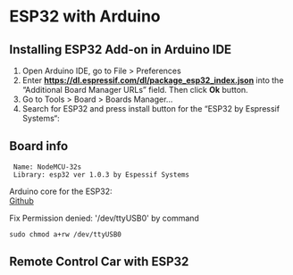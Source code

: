 # ESP32 with Arduino

## Installing ESP32 Add-on in Arduino IDE

1. Open Arduino IDE, go to File > Preferences
2. Enter **https://dl.espressif.com/dl/package_esp32_index.json** into the “Additional Board Manager URLs” field. Then click **Ok** button.
3. Go to Tools > Board > Boards Manager…
4. Search for ESP32 and press install button for the “ESP32 by Espressif Systems“:

## Board info

```
 Name: NodeMCU-32s
 Library: esp32 ver 1.0.3 by Espessif Systems
```

Arduino core for the ESP32:  
[Github](https://github.com/espressif/arduino-esp32)

Fix Permission denied: '/dev/ttyUSB0' by command
```
sudo chmod a+rw /dev/ttyUSB0
```

## Remote Control Car with ESP32

